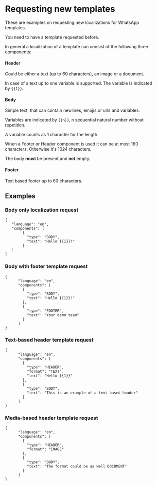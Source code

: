 # Requesting new templates

These are examples on requesting new localizations for WhatsApp templates. 

You need to have a template requested before.

In general a localization of a template can consist of the following three components:

#### Header

Could be either a text (up to 60 characters), an image or a document.

In case of a text up to one variable is supported. The variable is indicated by `{{1}}`.

#### Body

Simple text, that can contain newlines, emojis or urls and variables.

Variables are indicated by `{{n}}`, n sequential natural number without repetition.

A variable counts as 1 character for the length.

When a Footer or Header component is used it can be at most 160 characters.
Otherwise it's 1024 characters. 

The body **must** be present and **not** empty.

#### Footer

Text based footer up to 60 characters.

## Examples

### Body only localization request

````
{
   "language": "en",
   "components": [
        {
          "type": "BODY",
          "text": "Hello {{1}}!"
        }
   ]    
}
````

### Body with footer template request

````
{
      "language": "en",
      "components": [
        {
          "type": "BODY",
          "text": "Hello {{1}}!"
        },
        {
          "type": "FOOTER",
          "text": "Your demo team"
        }
      ]
}
````

### Text-based header template request

````
{
      "language": "en",
      "components": [
        {
          "type": "HEADER",
          "format": "TEXT",
          "text": "Hello {{1}}"
        },
        {
          "type": "BODY",
          "text": "This is an example of a text based header"
        }
      ]
}
````

### Media-based header template request

````
{
      "language": "en",
      "components": [
        {
          "type": "HEADER",
          "format": "IMAGE"
        },
        {
          "type": "BODY",
          "text": "The format could be as well DOCUMENT"
        }
      ]
}
```` 